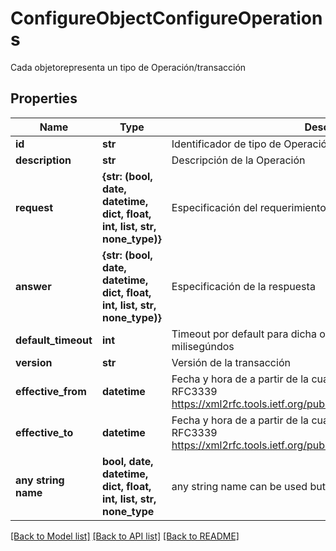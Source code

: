 # ConfigureObjectConfigureOperations

Cada objetorepresenta un tipo de Operación/transacción

## Properties
Name | Type | Description | Notes
------------ | ------------- | ------------- | -------------
**id** | **str** | Identificador de tipo de Operación, Ej Sale | [optional] 
**description** | **str** | Descripción de la Operación | [optional] 
**request** | **{str: (bool, date, datetime, dict, float, int, list, str, none_type)}** | Especificación del requerimiento | [optional] 
**answer** | **{str: (bool, date, datetime, dict, float, int, list, str, none_type)}** | Especificación de la respuesta | [optional] 
**default_timeout** | **int** | Timeout por default para dicha operación expresado en milisegúndos | [optional] 
**version** | **str** | Versión de la transacción | [optional] 
**effective_from** | **datetime** | Fecha y hora de a partir de la cual este archivo entra en vigencia - RFC3339 https://xml2rfc.tools.ietf.org/public/rfc/html/rfc3339.html#anchor14 | [optional] 
**effective_to** | **datetime** | Fecha y hora de a partir de la cual este archivo entra en vigencia - RFC3339 https://xml2rfc.tools.ietf.org/public/rfc/html/rfc3339.html#anchor14 | [optional] 
**any string name** | **bool, date, datetime, dict, float, int, list, str, none_type** | any string name can be used but the value must be the correct type | [optional]

[[Back to Model list]](../README.md#documentation-for-models) [[Back to API list]](../README.md#documentation-for-api-endpoints) [[Back to README]](../README.md)


